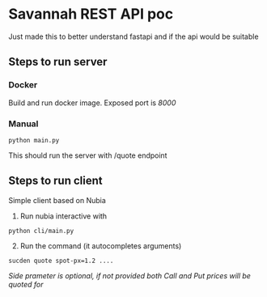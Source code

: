 # Savannah REST API poc

Just made this to better understand fastapi and if the api would be suitable

## Steps to run server

### Docker
Build and run docker image. Exposed port is *8000*

### Manual
```
python main.py
```
This should run the server with /quote endpoint

## Steps to run client
Simple client based on Nubia

1. Run nubia interactive with 
```
python cli/main.py
```
2. Run the command (it autocompletes arguments)
```
sucden quote spot-px=1.2 ....
```
_Side prameter is optional, if not provided both Call and Put prices will be quoted for_

